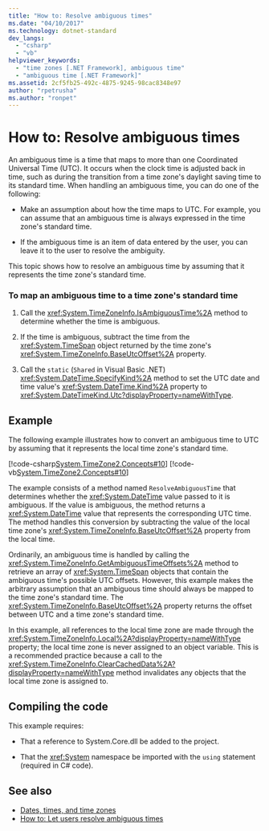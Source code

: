 ```yaml
---
title: "How to: Resolve ambiguous times"
ms.date: "04/10/2017"
ms.technology: dotnet-standard
dev_langs: 
  - "csharp"
  - "vb"
helpviewer_keywords: 
  - "time zones [.NET Framework], ambiguous time"
  - "ambiguous time [.NET Framework]"
ms.assetid: 2cf5fb25-492c-4875-9245-98cac8348e97
author: "rpetrusha"
ms.author: "ronpet"
---
```

# How to: Resolve ambiguous times

An ambiguous time is a time that maps to more than one Coordinated Universal Time (UTC). It occurs when the clock time is adjusted back in time, such as during the transition from a time zone's daylight saving time to its standard time. When handling an ambiguous time, you can do one of the following:

* Make an assumption about how the time maps to UTC. For example, you can assume that an ambiguous time is always expressed in the time zone's standard time.

* If the ambiguous time is an item of data entered by the user, you can leave it to the user to resolve the ambiguity.

This topic shows how to resolve an ambiguous time by assuming that it represents the time zone's standard time.

### To map an ambiguous time to a time zone's standard time

1. Call the <xref:System.TimeZoneInfo.IsAmbiguousTime%2A> method to determine whether the time is ambiguous.

2. If the time is ambiguous, subtract the time from the <xref:System.TimeSpan> object returned by the time zone's <xref:System.TimeZoneInfo.BaseUtcOffset%2A> property.

3. Call the `static` (`Shared` in Visual Basic .NET) <xref:System.DateTime.SpecifyKind%2A> method to set the UTC date and time value's <xref:System.DateTime.Kind%2A> property to <xref:System.DateTimeKind.Utc?displayProperty=nameWithType>.

## Example

The following example illustrates how to convert an ambiguous time to UTC by assuming that it represents the local time zone's standard time.

[!code-csharp[System.TimeZone2.Concepts#10](../../../samples/snippets/csharp/VS_Snippets_CLR_System/system.TimeZone2.Concepts/CS/TimeZone2Concepts.cs#10)]
[!code-vb[System.TimeZone2.Concepts#10](../../../samples/snippets/visualbasic/VS_Snippets_CLR_System/system.TimeZone2.Concepts/VB/TimeZone2Concepts.vb#10)]

The example consists of a method named `ResolveAmbiguousTime` that determines whether the <xref:System.DateTime> value passed to it is ambiguous. If the value is ambiguous, the method returns a <xref:System.DateTime> value that represents the corresponding UTC time. The method handles this conversion by subtracting the value of the local time zone's <xref:System.TimeZoneInfo.BaseUtcOffset%2A> property from the local time.

Ordinarily, an ambiguous time is handled by calling the <xref:System.TimeZoneInfo.GetAmbiguousTimeOffsets%2A> method to retrieve an array of <xref:System.TimeSpan> objects that contain the ambiguous time's possible UTC offsets. However, this example makes the arbitrary assumption that an ambiguous time should always be mapped to the time zone's standard time. The <xref:System.TimeZoneInfo.BaseUtcOffset%2A> property returns the offset between UTC and a time zone's standard time.

In this example, all references to the local time zone are made through the <xref:System.TimeZoneInfo.Local%2A?displayProperty=nameWithType> property; the local time zone is never assigned to an object variable. This is a recommended practice because a call to the <xref:System.TimeZoneInfo.ClearCachedData%2A?displayProperty=nameWithType> method invalidates any objects that the local time zone is assigned to.

## Compiling the code

This example requires:

* That a reference to System.Core.dll be added to the project.

* That the <xref:System> namespace be imported with the `using` statement (required in C# code).

## See also

* [Dates, times, and time zones](../../../docs/standard/datetime/index.md)
* [How to: Let users resolve ambiguous times](../../../docs/standard/datetime/let-users-resolve-ambiguous-times.md)
